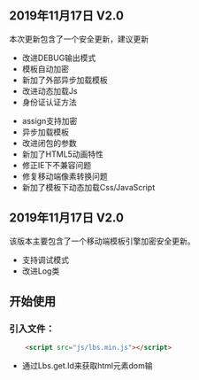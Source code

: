 ## 2019年11月17日 V2.0

本次更新包含了一个安全更新，建议更新

- 改进DEBUG输出模式
- 模板自动加密
- 新加了外部异步加载模板
- 改进动态加载Js
- 身份证认证方法

* assign支持加密
* 异步加载模板
* 改进闭包的参数
* 新加了HTML5动画特性
* 修正IE下不兼容问题
* 修复移动端像素转换问题
* 新加了模板下动态加载Css/JavaScript

## 2019年11月17日 V2.0

该版本主要包含了一个移动端模板引擎加密安全更新。

* 支持调试模式
* 改进Log类


## 开始使用
### 引入文件：
```html
	<script src="js/lbs.min.js"></script>
```	
* 通过Lbs.get.Id来获取html元素dom输
<html>
	<head>
		<meta charset="utf-8">
		<title>libJs</title>
		<script src="js/lbs.min.js"></script>
	</head>
	<body>
	  <div id=""></div>
	</body>
</html>









